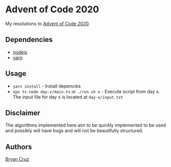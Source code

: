 # Advent of Code 2020

My resolutions to [Advent of Code 2020](https://adventofcode.com/2020/).

## Dependencies

- [nodejs](https://nodejs.org/en/)
- [yarn](https://yarnpkg.com/)

## Usage

- `yarn install` - Install depencies
- `npx ts-node day-x/main.ts` or `./run.sh x` - Execute script from day x. The input file for day x is located at `day-x/input.txt`

## Disclaimer

The algorithms implemented here aim to be quickly implemented to be used and possibly will have bugs and will not be beautifully structured.

## Authors

[Bryan Cruz](https://github.com/BryanCruz/)

